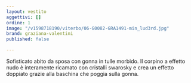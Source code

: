 ```yaml
---
layout: vestito
aggettivi: []
ordine: 1
image: "/v1598718190/viterbo/06-G0082-GRA1491-min_lud3rd.jpg"
brand: graziana-valentini
published: false

---
```

Sofisticato abito da sposa con gonna in tulle morbido. Il corpino a effetto nudo è interamente ricamato con cristalli swarosky e crea un effetto doppiato grazie alla baschina che poggia sulla gonna.